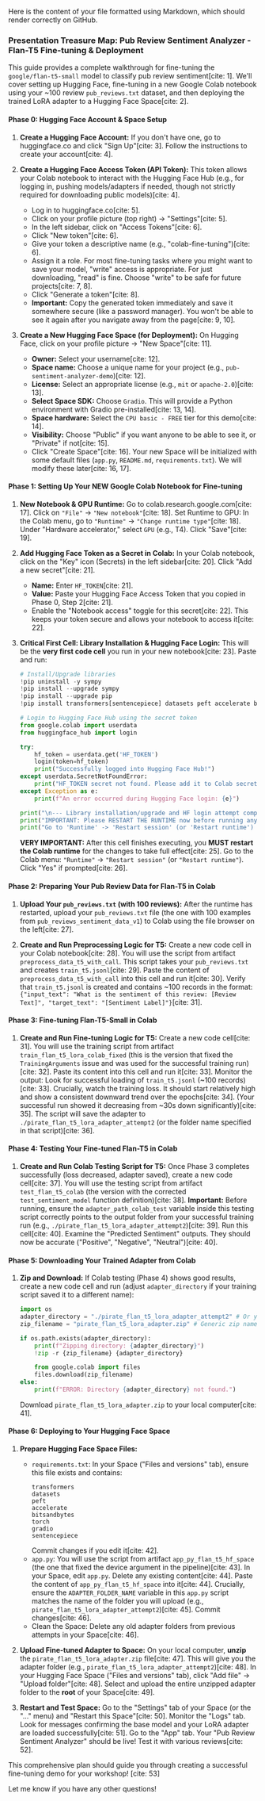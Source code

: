Here is the content of your file formatted using Markdown, which should render correctly on GitHub.

### Presentation Treasure Map: Pub Review Sentiment Analyzer - Flan-T5 Fine-tuning & Deployment

This guide provides a complete walkthrough for fine-tuning the `google/flan-t5-small` model to classify pub review sentiment[cite: 1]. We'll cover setting up Hugging Face, fine-tuning in a new Google Colab notebook using your \~100 review `pub_reviews.txt` dataset, and then deploying the trained LoRA adapter to a Hugging Face Space[cite: 2].

#### Phase 0: Hugging Face Account & Space Setup

1.  **Create a Hugging Face Account:**
    If you don't have one, go to huggingface.co and click "Sign Up"[cite: 3]. Follow the instructions to create your account[cite: 4].

2.  **Create a Hugging Face Access Token (API Token):**
    This token allows your Colab notebook to interact with the Hugging Face Hub (e.g., for logging in, pushing models/adapters if needed, though not strictly required for downloading public models)[cite: 4].

      * Log in to huggingface.co[cite: 5].
      * Click on your profile picture (top right) -\> "Settings"[cite: 5].
      * In the left sidebar, click on "Access Tokens"[cite: 6].
      * Click "New token"[cite: 6].
      * Give your token a descriptive name (e.g., "colab-fine-tuning")[cite: 6].
      * Assign it a role. For most fine-tuning tasks where you might want to save your model, "write" access is appropriate. For just downloading, "read" is fine. Choose "write" to be safe for future projects[cite: 7, 8].
      * Click "Generate a token"[cite: 8].
      * **Important:** Copy the generated token immediately and save it somewhere secure (like a password manager). You won't be able to see it again after you navigate away from the page[cite: 9, 10].

3.  **Create a New Hugging Face Space (for Deployment):**
    On Hugging Face, click on your profile picture -\> "New Space"[cite: 11].

      * **Owner:** Select your username[cite: 12].
      * **Space name:** Choose a unique name for your project (e.g., `pub-sentiment-analyzer-demo`)[cite: 12].
      * **License:** Select an appropriate license (e.g., `mit` or `apache-2.0`)[cite: 13].
      * **Select Space SDK:** Choose `Gradio`. This will provide a Python environment with Gradio pre-installed[cite: 13, 14].
      * **Space hardware:** Select the `CPU basic - FREE` tier for this demo[cite: 14].
      * **Visibility:** Choose "Public" if you want anyone to be able to see it, or "Private" if not[cite: 15].
      * Click "Create Space"[cite: 16].
        Your new Space will be initialized with some default files (`app.py`, `README.md`, `requirements.txt`). We will modify these later[cite: 16, 17].

#### Phase 1: Setting Up Your NEW Google Colab Notebook for Fine-tuning

1.  **New Notebook & GPU Runtime:**
    Go to colab.research.google.com[cite: 17]. Click on `"File"` -\> `"New notebook"`[cite: 18].
    Set Runtime to GPU: In the Colab menu, go to `"Runtime"` -\> `"Change runtime type"`[cite: 18]. Under "Hardware accelerator," select `GPU` (e.g., T4). Click "Save"[cite: 19].

2.  **Add Hugging Face Token as a Secret in Colab:**
    In your Colab notebook, click on the "Key" icon (Secrets) in the left sidebar[cite: 20]. Click "Add a new secret"[cite: 21].

      * **Name:** Enter `HF_TOKEN`[cite: 21].
      * **Value:** Paste your Hugging Face Access Token that you copied in Phase 0, Step 2[cite: 21].
      * Enable the "Notebook access" toggle for this secret[cite: 22]. This keeps your token secure and allows your notebook to access it[cite: 22].

3.  **Critical First Cell: Library Installation & Hugging Face Login:**
    This will be the **very first code cell** you run in your new notebook[cite: 23]. Paste and run:

    ```python
    # Install/Upgrade libraries
    !pip uninstall -y sympy
    !pip install --upgrade sympy
    !pip install --upgrade pip
    !pip install transformers[sentencepiece] datasets peft accelerate bitsandbytes torch evaluate rouge_score nltk

    # Login to Hugging Face Hub using the secret token
    from google.colab import userdata
    from huggingface_hub import login

    try:
        hf_token = userdata.get('HF_TOKEN')
        login(token=hf_token)
        print("Successfully logged into Hugging Face Hub!")
    except userdata.SecretNotFoundError:
        print("HF_TOKEN secret not found. Please add it to Colab secrets.")
    except Exception as e:
        print(f"An error occurred during Hugging Face login: {e}")

    print("\n--- Library installation/upgrade and HF login attempt complete. ---")
    print("IMPORTANT: Please RESTART THE RUNTIME now before running any other cells.")
    print("Go to 'Runtime' -> 'Restart session' (or 'Restart runtime') in the Colab menu.")
    ```

    **VERY IMPORTANT:** After this cell finishes executing, you **MUST restart the Colab runtime** for the changes to take full effect[cite: 25]. Go to the Colab menu: `"Runtime"` -\> `"Restart session"` (or `"Restart runtime"`). Click "Yes" if prompted[cite: 26].

#### Phase 2: Preparing Your Pub Review Data for Flan-T5 in Colab

1.  **Upload Your `pub_reviews.txt` (with 100 reviews):**
    After the runtime has restarted, upload your `pub_reviews.txt` file (the one with 100 examples from `pub_reviews_sentiment_data_v1`) to Colab using the file browser on the left[cite: 27].

2.  **Create and Run Preprocessing Logic for T5:**
    Create a new code cell in your Colab notebook[cite: 28]. You will use the script from artifact `preprocess_data_t5_with_call`. This script takes your `pub_reviews.txt` and creates `train_t5.jsonl`[cite: 29]. Paste the content of `preprocess_data_t5_with_call` into this cell and run it[cite: 30].
    Verify that `train_t5.jsonl` is created and contains \~100 records in the format: `{"input_text": "What is the sentiment of this review: [Review Text]", "target_text": "[Sentiment Label]"}`[cite: 31].

#### Phase 3: Fine-tuning Flan-T5-Small in Colab

1.  **Create and Run Fine-tuning Logic for T5:**
    Create a new code cell[cite: 31]. You will use the training script from artifact `train_flan_t5_lora_colab_fixed` (this is the version that fixed the `TrainingArguments` issue and was used for the successful training run)[cite: 32]. Paste its content into this cell and run it[cite: 33].
    Monitor the output: Look for successful loading of `train_t5.jsonl` (\~100 records)[cite: 33]. Crucially, watch the training loss. It should start relatively high and show a consistent downward trend over the epochs[cite: 34]. (Your successful run showed it decreasing from \~30s down significantly)[cite: 35]. The script will save the adapter to `./pirate_flan_t5_lora_adapter_attempt2` (or the folder name specified in that script)[cite: 36].

#### Phase 4: Testing Your Fine-tuned Flan-T5 in Colab

1.  **Create and Run Colab Testing Script for T5:**
    Once Phase 3 completes successfully (loss decreased, adapter saved), create a new code cell[cite: 37]. You will use the testing script from artifact `test_flan_t5_colab` (the version with the corrected `test_sentiment_model` function definition)[cite: 38].
    **Important:** Before running, ensure the `adapter_path_colab_test` variable inside this testing script correctly points to the output folder from your successful training run (e.g., `./pirate_flan_t5_lora_adapter_attempt2`)[cite: 39]. Run this cell[cite: 40].
    Examine the "Predicted Sentiment" outputs. They should now be accurate ("Positive", "Negative", "Neutral")[cite: 40].

#### Phase 5: Downloading Your Trained Adapter from Colab

1.  **Zip and Download:**
    If Colab testing (Phase 4) shows good results, create a new code cell and run (adjust `adapter_directory` if your training script saved it to a different name):

    ```python
    import os
    adapter_directory = "./pirate_flan_t5_lora_adapter_attempt2" # Or your actual adapter folder
    zip_filename = "pirate_flan_t5_lora_adapter.zip" # Generic zip name

    if os.path.exists(adapter_directory):
        print(f"Zipping directory: {adapter_directory}")
        !zip -r {zip_filename} {adapter_directory}

        from google.colab import files
        files.download(zip_filename)
    else:
        print(f"ERROR: Directory {adapter_directory} not found.")
    ```

    Download `pirate_flan_t5_lora_adapter.zip` to your local computer[cite: 41].

#### Phase 6: Deploying to Your Hugging Face Space

1.  **Prepare Hugging Face Space Files:**

      * `requirements.txt`: In your Space ("Files and versions" tab), ensure this file exists and contains:
        ```
        transformers
        datasets
        peft
        accelerate
        bitsandbytes
        torch
        gradio
        sentencepiece
        ```
        Commit changes if you edit it[cite: 42].
      * `app.py`: You will use the script from artifact `app_py_flan_t5_hf_space` (the one that fixed the device argument in the pipeline)[cite: 43]. In your Space, edit `app.py`. Delete any existing content[cite: 44]. Paste the content of `app_py_flan_t5_hf_space` into it[cite: 44]. Crucially, ensure the `ADAPTER_FOLDER_NAME` variable in this `app.py` script matches the name of the folder you will upload (e.g., `pirate_flan_t5_lora_adapter_attempt2`)[cite: 45]. Commit changes[cite: 46].
      * Clean the Space: Delete any old adapter folders from previous attempts in your Space[cite: 46].

2.  **Upload Fine-tuned Adapter to Space:**
    On your local computer, **unzip** the `pirate_flan_t5_lora_adapter.zip` file[cite: 47]. This will give you the adapter folder (e.g., `pirate_flan_t5_lora_adapter_attempt2`)[cite: 48]. In your Hugging Face Space ("Files and versions" tab), click "Add file" -\> "Upload folder"[cite: 48]. Select and upload the entire unzipped adapter folder to the **root** of your Space[cite: 49].

3.  **Restart and Test Space:**
    Go to the "Settings" tab of your Space (or the "..." menu) and "Restart this Space"[cite: 50]. Monitor the "Logs" tab. Look for messages confirming the base model and your LoRA adapter are loaded successfully[cite: 51]. Go to the "App" tab. Your "Pub Review Sentiment Analyzer" should be live\! Test it with various reviews[cite: 52].

This comprehensive plan should guide you through creating a successful fine-tuning demo for your workshop\! [cite: 53]

Let me know if you have any other questions\!
